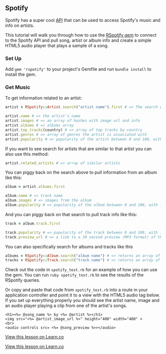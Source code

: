 

## Spotify

Spotify has a super cool [API](https://developer.spotify.com/) that can be used to access Spotify's music and info on artists.

This tutorial will walk you through how to use the [RSpotify gem](https://github.com/guilhermesad/rspotify) to connect to the Spotify API and pull song, artist or album info and create a simple HTML5 audio player that plays a sample of a song.

### Set Up

Add `gem 'rspotify'` to your project's Gemfile and run `bundle install` to install the gem.

### Get Music

To get information related to an artist:

```ruby
artist = RSpotify::Artist.search("artist name").first # => The search will return an array of possible matches. If the first one doesn't look right try [1], [2], etc.

artist.name # => the artist's name
artist.images # => an array of hashes with image url and info
artist.albums # => albums array
artist.top_tracks(country) # => array of top tracks by country
artist.genres # => array of genres the artist is associated with
artist.popularity # => popularity of the artist between 0 and 100, with 100 being the most popular
```

If you want to see search for artists that are similar to that artist you can also use this method:

```ruby
artist.related_artists # => array of similar artists
```

You can piggy back on the search above to pull information from an album like this:

```ruby
album = artist.albums.first

album.name # => track name
album.images # => images from the album
album.popularity # => popularity of the album between 0 and 100, with 100 being the most popular
```

And you can piggy back on that search to pull track info like this:

```ruby
track = album.track.first

track.popularity # => popularity of the track between 0 and 100, with 100 being the most popular
track.preview_url # => a link to a 30 second preview (MP3 format) of the track
```

You can also specifically search for albums and tracks like this

```ruby
albums = RSpotify::Album.search("album name") # => returns an array of possible album matches
tracks = RSpotify::Track.search("track name") # => returns an array of possible track matches
```

Check out the code in `spotify_test.rb` for an example of how you can use the gem. You can run `ruby spotify_test.rb` to see the results of the RSpotify queries.

Or copy and paste that code from `spotify_test.rb` into a route in your application controller and point it to a view with the HTML5 audio tag below. If you set up everything properly you should see the artist name, image and an audio player playing a clip from one of the artist's songs.

```erb
<h1><%= @song_name %> by <%= @artist %></h1>
<img src="<%= @artist_image_url %>" height="400" width="400" >
<br>
<audio controls src= <%= @song_preview %>></audio>
```

<a href='https://learn.co/lessons/hs-spotify-api' data-visibility='hidden'>View this lesson on Learn.co</a>

<a href='https://learn.co/lessons/hs-spotify-api' data-visibility='hidden'>View this lesson on Learn.co</a>
